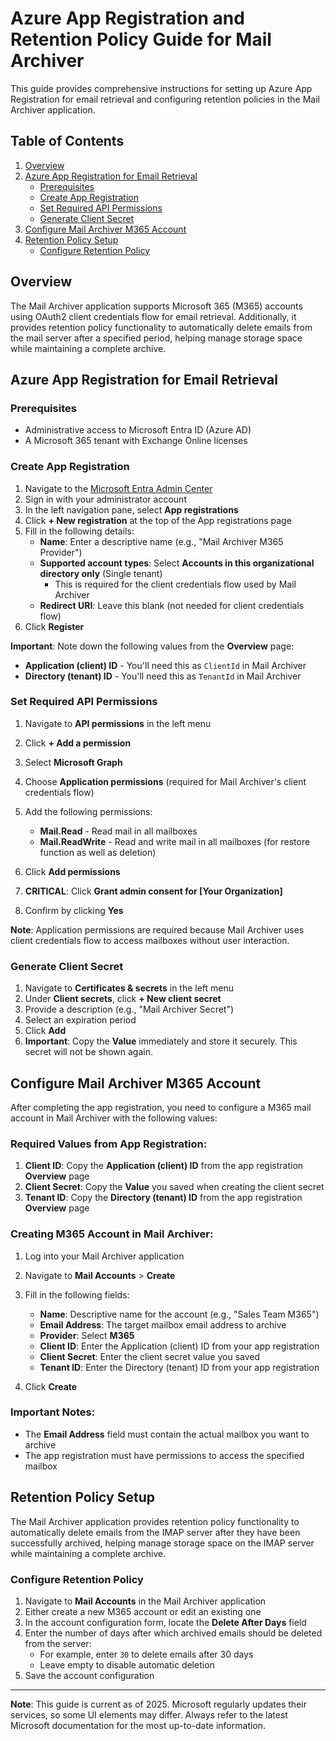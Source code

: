 # Azure App Registration and Retention Policy Guide for Mail Archiver

This guide provides comprehensive instructions for setting up Azure App Registration for email retrieval and configuring retention policies in the Mail Archiver application.

## Table of Contents

1. [Overview](#overview)
2. [Azure App Registration for Email Retrieval](#azure-app-registration-for-email-retrieval)
   - [Prerequisites](#prerequisites)
   - [Create App Registration](#create-app-registration)
   - [Set Required API Permissions](#set-required-api-permissions)
   - [Generate Client Secret](#generate-client-secret)
3. [Configure Mail Archiver M365 Account](#configure-mail-archiver-m365-account)
4. [Retention Policy Setup](#retention-policy-setup)
   - [Configure Retention Policy](#configure-retention-policy)

## Overview

The Mail Archiver application supports Microsoft 365 (M365) accounts using OAuth2 client credentials flow for email retrieval. Additionally, it provides retention policy functionality to automatically delete emails from the mail server after a specified period, helping manage storage space while maintaining a complete archive.

## Azure App Registration for Email Retrieval

### Prerequisites

- Administrative access to Microsoft Entra ID (Azure AD)
- A Microsoft 365 tenant with Exchange Online licenses

### Create App Registration

1. Navigate to the [Microsoft Entra Admin Center](https://entra.microsoft.com)
2. Sign in with your administrator account
3. In the left navigation pane, select **App registrations**
4. Click **+ New registration** at the top of the App registrations page
5. Fill in the following details:
   - **Name**: Enter a descriptive name (e.g., "Mail Archiver M365 Provider")
   - **Supported account types**: Select **Accounts in this organizational directory only** (Single tenant)
     - This is required for the client credentials flow used by Mail Archiver
   - **Redirect URI**: Leave this blank (not needed for client credentials flow)
6. Click **Register**

**Important**: Note down the following values from the **Overview** page:
- **Application (client) ID** - You'll need this as `ClientId` in Mail Archiver
- **Directory (tenant) ID** - You'll need this as `TenantId` in Mail Archiver

### Set Required API Permissions

1. Navigate to **API permissions** in the left menu
2. Click **+ Add a permission**
3. Select **Microsoft Graph**
4. Choose **Application permissions** (required for Mail Archiver's client credentials flow)
5. Add the following permissions:
   - **Mail.Read** - Read mail in all mailboxes
   - **Mail.ReadWrite** - Read and write mail in all mailboxes (for restore function as well as deletion)

6. Click **Add permissions**
7. **CRITICAL**: Click **Grant admin consent for [Your Organization]**
8. Confirm by clicking **Yes**

**Note**: Application permissions are required because Mail Archiver uses client credentials flow to access mailboxes without user interaction.

### Generate Client Secret

1. Navigate to **Certificates & secrets** in the left menu
2. Under **Client secrets**, click **+ New client secret**
3. Provide a description (e.g., "Mail Archiver Secret")
4. Select an expiration period
5. Click **Add**
6. **Important**: Copy the **Value** immediately and store it securely. This secret will not be shown again.

## Configure Mail Archiver M365 Account

After completing the app registration, you need to configure a M365 mail account in Mail Archiver with the following values:

### Required Values from App Registration:

1. **Client ID**: Copy the **Application (client) ID** from the app registration **Overview** page
2. **Client Secret**: Copy the **Value** you saved when creating the client secret
3. **Tenant ID**: Copy the **Directory (tenant) ID** from the app registration **Overview** page

### Creating M365 Account in Mail Archiver:

1. Log into your Mail Archiver application
2. Navigate to **Mail Accounts** > **Create**
3. Fill in the following fields:
   - **Name**: Descriptive name for the account (e.g., "Sales Team M365")
   - **Email Address**: The target mailbox email address to archive
   - **Provider**: Select **M365**
   - **Client ID**: Enter the Application (client) ID from your app registration
   - **Client Secret**: Enter the client secret value you saved
   - **Tenant ID**: Enter the Directory (tenant) ID from your app registration

4. Click **Create**

### Important Notes:

- The **Email Address** field must contain the actual mailbox you want to archive
- The app registration must have permissions to access the specified mailbox

## Retention Policy Setup

The Mail Archiver application provides retention policy functionality to automatically delete emails from the IMAP server after they have been successfully archived, helping manage storage space on the IMAP server while maintaining a complete archive.

### Configure Retention Policy

1. Navigate to **Mail Accounts** in the Mail Archiver application
2. Either create a new M365 account or edit an existing one
3. In the account configuration form, locate the **Delete After Days** field
4. Enter the number of days after which archived emails should be deleted from the server:
   - For example, enter `30` to delete emails after 30 days
   - Leave empty to disable automatic deletion
5. Save the account configuration

---

**Note**: This guide is current as of 2025. Microsoft regularly updates their services, so some UI elements may differ. Always refer to the latest Microsoft documentation for the most up-to-date information.
